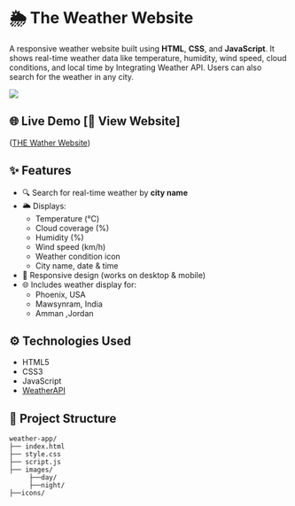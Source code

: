 #  🌦️ The Weather Website 

A responsive weather website built using **HTML**, **CSS**, and **JavaScript**. It shows real-time weather data like temperature, humidity,
wind speed, cloud conditions, and local time by Integrating Weather API. Users can also search for the weather in any city.


<img src="/the Weather Website.gif">

## 🌐 Live Demo [🔗 View Website]
([THE Wather Website](https://the-weather-website444.netlify.app/))  

## ✨ Features
- 🔍 Search for real-time weather by **city name**
- 🌥️ Displays:
  - Temperature (°C)
  - Cloud coverage (%)
  - Humidity (%)
  - Wind speed (km/h)
  - Weather condition icon
  - City name, date & time
- 📱 Responsive design (works on desktop & mobile)
- 🌐 Includes  weather display for:
  - Phoenix, USA
  - Mawsynram, India
  - Amman ,Jordan

## ⚙️ Technologies Used

- HTML5  
- CSS3  
- JavaScript   
- [WeatherAPI](https://www.weatherapi.com/)

## 📁 Project Structure    
```text
weather-app/
├── index.html
├── style.css
├── script.js
├── images/
     ├──day/
     ├──night/
├──icons/



